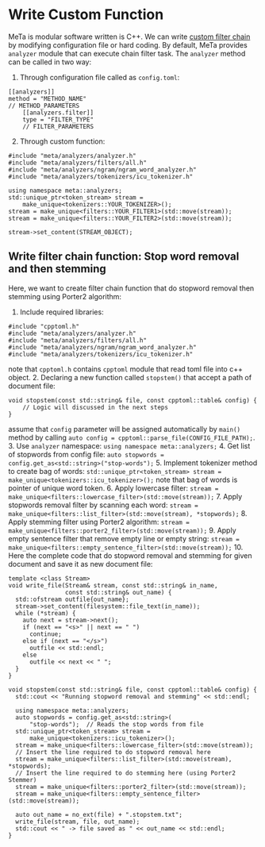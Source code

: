# Write Custom Function

MeTa is modular software written is C++. We can write [custom filter chain](https://meta-toolkit.org/analyzers-filters-tutorial.html) by modifying configuration file or hard coding. By default, MeTa provides `analyzer` module that can execute chain filter task. The `analyzer` method can be called in two way:

1. Through configuration file called as `config.toml`:
```
[[analyzers]]
method = "METHOD_NAME"
// METHOD_PARAMETERS
    [[analyzers.filter]]
    type = "FILTER_TYPE"
    // FILTER_PARAMETERS
```
2. Through custom function:
```
#include "meta/analyzers/analyzer.h"
#include "meta/analyzers/filters/all.h"
#include "meta/analyzers/ngram/ngram_word_analyzer.h"
#include "meta/analyzers/tokenizers/icu_tokenizer.h"

using namespace meta::analyzers;
std::unique_ptr<token_stream> stream =
    make_unique<tokenizers::YOUR_TOKENIZER>();
stream = make_unique<filters::YOUR_FILTER1>(std::move(stream));
stream = make_unique<filters::YOUR_FILTER2>(std::move(stream));

stream->set_content(STREAM_OBJECT);
```


## Write filter chain function: Stop word removal and then stemming

Here, we want to create filter chain function that do stopword removal then stemming using Porter2 algorithm:

1. Include required libraries:
```
#include "cpptoml.h"
#include "meta/analyzers/analyzer.h"
#include "meta/analyzers/filters/all.h"
#include "meta/analyzers/ngram/ngram_word_analyzer.h"
#include "meta/analyzers/tokenizers/icu_tokenizer.h"
```
note that `cpptoml.h` contains `cpptoml` module that read toml file into c++ object.
2. Declaring a new function called `stopstem()` that accept a path of document file:
```
void stopstem(const std::string& file, const cpptoml::table& config) {
    // Logic will discussed in the next steps
}
```
assume that `config` parameter will be assigned automatically by `main()` method by calling `auto config = cpptoml::parse_file(CONFIG_FILE_PATH);`.
3. Use `analyzer` namespace:
```using namespace meta::analyzers;```
4. Get list of stopwords from config file:
```auto stopwords = config.get_as<std::string>("stop-words");```
5. Implement tokenizer method to create bag of words:
```std::unique_ptr<token_stream> stream = make_unique<tokenizers::icu_tokenizer>();```
note that bag of words is pointer of unique word token.
6. Apply lowercase filter:
```stream = make_unique<filters::lowercase_filter>(std::move(stream));```
7. Apply stopwords removal filter by scanning each word:
```stream = make_unique<filters::list_filter>(std::move(stream), *stopwords);```
8. Apply stemming filter using Porter2 algorithm:
```stream = make_unique<filters::porter2_filter>(std::move(stream));```
9. Apply empty sentence filter that remove empty line or empty string:
```stream = make_unique<filters::empty_sentence_filter>(std::move(stream));```
10. Here the complete code that do stopword removal and stemming for given document and save it as new document file:
```
template <class Stream>
void write_file(Stream& stream, const std::string& in_name,
                const std::string& out_name) {
  std::ofstream outfile{out_name};
  stream->set_content(filesystem::file_text(in_name));
  while (*stream) {
    auto next = stream->next();
    if (next == "<s>" || next == " ")
      continue;
    else if (next == "</s>")
      outfile << std::endl;
    else
      outfile << next << " ";
  }
}

void stopstem(const std::string& file, const cpptoml::table& config) {
  std::cout << "Running stopword removal and stemming" << std::endl;

  using namespace meta::analyzers;
  auto stopwords = config.get_as<std::string>(
      "stop-words");  // Reads the stop words from file
  std::unique_ptr<token_stream> stream =
      make_unique<tokenizers::icu_tokenizer>();
  stream = make_unique<filters::lowercase_filter>(std::move(stream));
  // Insert the line required to do stopword removal here
  stream = make_unique<filters::list_filter>(std::move(stream), *stopwords);
  // Insert the line required to do stemming here (using Porter2 Stemmer)
  stream = make_unique<filters::porter2_filter>(std::move(stream));
  stream = make_unique<filters::empty_sentence_filter>(std::move(stream));

  auto out_name = no_ext(file) + ".stopstem.txt";
  write_file(stream, file, out_name);
  std::cout << " -> file saved as " << out_name << std::endl;
}
```